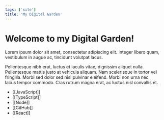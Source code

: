 ```yaml
---
tags: ['site']
title: 'My Digital Garden'
---
```


# Welcome to my Digital Garden!

Lorem ipsum dolor sit amet, consectetur adipiscing elit. Integer libero quam, vestibulum in augue ac, tincidunt volutpat lacus. 

Pellentesque nibh erat, luctus et iaculis vitae, dignissim aliquet nulla. Pellentesque mattis justo at vehicula aliquam. Nam scelerisque in tortor vel fringilla. Morbi sed dolor sed nisi pulvinar eleifend. Morbi non urna nec lacus tempor commodo. Cras rutrum magna erat, ac luctus nisl convallis et. 


- [[JavaScript]]
- [[TypeScript]]
- [[Node]]
- [[GitHub]]
- [[React]]

